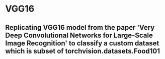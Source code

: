 # VGG16
## Replicating VGG16 model from the paper 'Very Deep Convolutional Networks for Large-Scale Image Recognition' to classify a custom dataset which is subset of torchvision.datasets.Food101 
